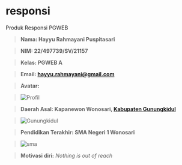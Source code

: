 # responsi
Produk Responsi PGWEB

>**Nama: Hayyu Rahmayani Puspitasari**

>**NIM: 22/497739/SV/21157**

>**Kelas: PGWEB A**

>**Email: <hayyu.rahmayani@gmail.com>**

>**Avatar:**

>![Profil](image/pasfoto.jpg)

>**Daerah Asal: Kapanewon Wonosari, [Kabupaten Gunungkidul](https://gunungkidulkab.go.id/)**

>![Gunungkidul](image/gunungkidul.png)

>**Pendidikan Terakhir: SMA Negeri 1 Wonosari**

>![sma](image/smaku.png)

>**Motivasi diri:** *Nothing is out of reach*